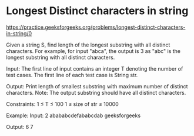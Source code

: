 # Longest Distinct characters in string

https://practice.geeksforgeeks.org/problems/longest-distinct-characters-in-string/0


Given a string S, find length of the longest substring with all distinct characters.  For example, for input "abca", the output is 3 as "abc" is the longest substring with all distinct characters.

Input:
The first line of input contains an integer T denoting the number of test cases.
The first line of each test case is String str.

Output:
Print length of smallest substring with maximum number of distinct characters.
Note: The output substring should have all distinct characters.

Constraints:
1 ≤ T ≤ 100
1 ≤ size of str ≤ 10000

Example:
Input:
2
abababcdefababcdab
geeksforgeeks

Output:
6
7

